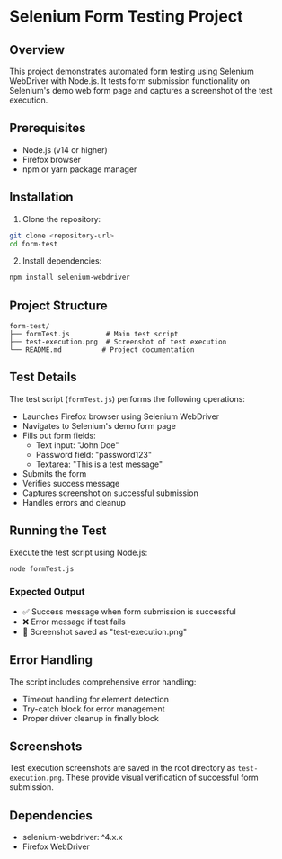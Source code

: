 # Selenium Form Testing Project

## Overview
This project demonstrates automated form testing using Selenium WebDriver with Node.js. It tests form submission functionality on Selenium's demo web form page and captures a screenshot of the test execution.

## Prerequisites
- Node.js (v14 or higher)
- Firefox browser
- npm or yarn package manager

## Installation
1. Clone the repository:
```bash
git clone <repository-url>
cd form-test
```

2. Install dependencies:
```bash
npm install selenium-webdriver
```

## Project Structure
```
form-test/
├── formTest.js         # Main test script
├── test-execution.png  # Screenshot of test execution
└── README.md          # Project documentation
```

## Test Details
The test script (`formTest.js`) performs the following operations:
- Launches Firefox browser using Selenium WebDriver
- Navigates to Selenium's demo form page
- Fills out form fields:
  - Text input: "John Doe"
  - Password field: "password123"
  - Textarea: "This is a test message"
- Submits the form
- Verifies success message
- Captures screenshot on successful submission
- Handles errors and cleanup

## Running the Test
Execute the test script using Node.js:
```bash
node formTest.js
```

### Expected Output
- ✅ Success message when form submission is successful
- ❌ Error message if test fails
- 📸 Screenshot saved as "test-execution.png"

## Error Handling
The script includes comprehensive error handling:
- Timeout handling for element detection
- Try-catch block for error management
- Proper driver cleanup in finally block

## Screenshots
Test execution screenshots are saved in the root directory as `test-execution.png`. These provide visual verification of successful form submission.

## Dependencies
- selenium-webdriver: ^4.x.x
- Firefox WebDriver
